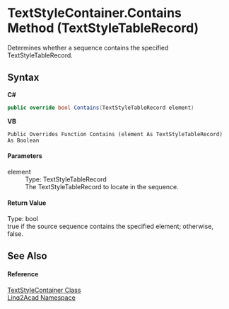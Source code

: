 # TextStyleContainer.Contains Method (TextStyleTableRecord)
 

Determines whether a sequence contains the specified TextStyleTableRecord.

## Syntax

**C#**<br />
``` C#
public override bool Contains(TextStyleTableRecord element)
```

**VB**<br />
``` VB
Public Overrides Function Contains (element As TextStyleTableRecord) As Boolean
```


#### Parameters
<dl><dt>element</dt><dd>Type: TextStyleTableRecord<br />The TextStyleTableRecord to locate in the sequence.</dd></dl>

#### Return Value
Type: bool<br />true if the source sequence contains the specified element; otherwise, false.

## See Also


#### Reference
<a href="T_Linq2Acad_TextStyleContainer.md">TextStyleContainer Class</a><br /><a href="N_Linq2Acad.md">Linq2Acad Namespace</a><br />
